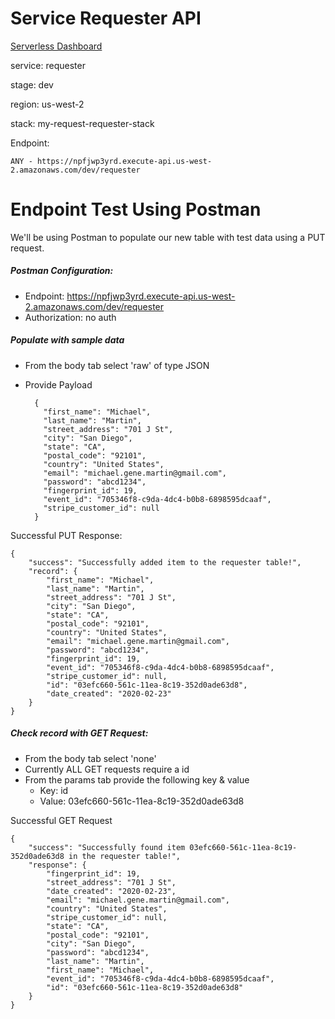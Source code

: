 # Service Requester API

[Serverless Dashboard](https://dashboard.serverless.com/tenants/softstack/applications/my-request/services/requester/stage/dev/region/us-west-2)

service: requester

stage: dev

region: us-west-2

stack: my-request-requester-stack

Endpoint:

    ANY - https://npfjwp3yrd.execute-api.us-west-2.amazonaws.com/dev/requester
    
# Endpoint Test Using Postman

We'll be using Postman to populate our new table with test data using a PUT request.

##### Postman Configuration:
- Endpoint: https://npfjwp3yrd.execute-api.us-west-2.amazonaws.com/dev/requester
- Authorization: no auth

##### Populate with sample data
- From the body tab select 'raw' of type JSON
- Provide Payload

        {
          "first_name": "Michael",
          "last_name": "Martin",
          "street_address": "701 J St",
          "city": "San Diego",
          "state": "CA",
          "postal_code": "92101",
          "country": "United States",
          "email": "michael.gene.martin@gmail.com",
          "password": "abcd1234",
          "fingerprint_id": 19,
          "event_id": "705346f8-c9da-4dc4-b0b8-6898595dcaaf",
          "stripe_customer_id": null
        }

Successful PUT Response:

    {
        "success": "Successfully added item to the requester table!",
        "record": {
            "first_name": "Michael",
            "last_name": "Martin",
            "street_address": "701 J St",
            "city": "San Diego",
            "state": "CA",
            "postal_code": "92101",
            "country": "United States",
            "email": "michael.gene.martin@gmail.com",
            "password": "abcd1234",
            "fingerprint_id": 19,
            "event_id": "705346f8-c9da-4dc4-b0b8-6898595dcaaf",
            "stripe_customer_id": null,
            "id": "03efc660-561c-11ea-8c19-352d0ade63d8",
            "date_created": "2020-02-23"
        }
    }
    

##### Check record with GET Request:
- From the body tab select 'none'
- Currently ALL GET requests require a id
- From the params tab provide the following key & value
    - Key: id
    - Value: 03efc660-561c-11ea-8c19-352d0ade63d8

Successful GET Request

    {
        "success": "Successfully found item 03efc660-561c-11ea-8c19-352d0ade63d8 in the requester table!",
        "response": {
            "fingerprint_id": 19,
            "street_address": "701 J St",
            "date_created": "2020-02-23",
            "email": "michael.gene.martin@gmail.com",
            "country": "United States",
            "stripe_customer_id": null,
            "state": "CA",
            "postal_code": "92101",
            "city": "San Diego",
            "password": "abcd1234",
            "last_name": "Martin",
            "first_name": "Michael",
            "event_id": "705346f8-c9da-4dc4-b0b8-6898595dcaaf",
            "id": "03efc660-561c-11ea-8c19-352d0ade63d8"
        }
    }
    
